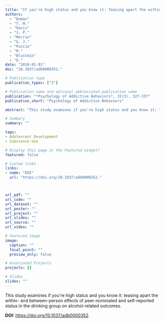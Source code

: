 ```yaml
---
title: "If you're high status and you know it: Teasing apart the within- and between-person effects of peer-nominated and self-reported status in the drinking group on alcohol-related outcomes"
authors:
  - "Dumas"
  - "T. M."
  - "Davis"
  - "J. P."
  - "Merrin"
  - "G. J."
  - "Puccia"
  - "M."
  - "Blustein"
  - "D."
date: "2018-01-01"
doi: "10.1037/adb0000352."

# Publication type
publication_types: ["2"]

# Publication name and optional abbreviated publication name
publication: "*Psychology of Addictive Behaviors*, 32(3), 327-337"
publication_short: "Psychology of Addictive Behaviors"

abstract: "This study examines if you're high status and you know it: teasing apart the within- and between-person effects of peer-nominated and self-reported status in the drinking group on alcohol-related outcomes."

# Summary
summary: ""

tags:
- Adolescent Development
- Substance Use

# Display this page in the Featured widget?
featured: false

# Custom links
links:
- name: "DOI"
  url: "https://doi.org/10.1037/adb0000352."



url_pdf: ""
url_code: ""
url_dataset: ""
url_poster: ""
url_project: ""
url_slides: ""
url_source: ""
url_video: ""

# Featured image
image:
  caption: ""
  focal_point: ""
  preview_only: false

# Associated Projects
projects: []

# Slides
slides: ""
---
```


This study examines if you're high status and you know it: teasing apart the within- and between-person effects of peer-nominated and self-reported status in the drinking group on alcohol-related outcomes.



**DOI:** https://doi.org/10.1037/adb0000352.

